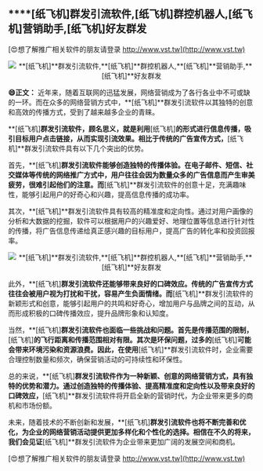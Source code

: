 ## ****[纸飞机]**群发引流软件,**[纸飞机]**群控机器人,**[纸飞机]**营销助手,**[纸飞机]**好友群发**

[😍想了解推广相关软件的朋友请登录 http://www.vst.tw](http://www.vst.tw)

 <center><img src="https://vst.tw/MP4/tuiguang/png/0.png" alt="**[纸飞机]**群发引流软件,**[纸飞机]**群控机器人,**[纸飞机]**营销助手,**[纸飞机]**好友群发"></center>

**😄正文：**
近年来，随着互联网的迅猛发展，网络营销成为了各行各业中不可或缺的一环。而在众多的网络营销方式中，**[纸飞机]**群发引流软件以其独特的创意和高效的传播方式，受到了越来越多企业的青睐。

**[纸飞机]**群发引流软件，顾名思义，就是利用**[纸飞机]**的形式进行信息传播，吸引目标用户点击链接，从而实现引流效果。相比于传统的广告宣传方式，**[纸飞机]**群发引流软件具有以下几个突出的优势。

首先，**[纸飞机]**群发引流软件能够创造独特的传播体验。在电子邮件、短信、社交媒体等传统的网络推广方式中，用户往往会因为数量众多的广告信息而产生审美疲劳，很难引起他们的注意。而**[纸飞机]**群发引流软件的创意十足，充满趣味性，能够引起用户的好奇心和兴趣，提高信息传播的成功率。

其次，**[纸飞机]**群发引流软件具有较高的精准度和定向性。通过对用户画像的分析和大数据的挖掘，软件可以根据用户的兴趣爱好、地理位置等信息进行针对性的传播，将广告信息传递给真正感兴趣的目标用户，提高广告的转化率和投资回报率。

 <center><img src="https://vst.tw/MP4/tuiguang/png/4.png" alt="**[纸飞机]**群发引流软件,**[纸飞机]**群控机器人,**[纸飞机]**营销助手,**[纸飞机]**好友群发"></center>

此外，**[纸飞机]**群发引流软件还能够带来良好的口碑效应。传统的广告宣传方式往往会被用户视为打扰和干扰，容易产生负面情绪。而**[纸飞机]**群发引流软件的新颖形式和创意，能够引起用户的共鸣和好奇心，增加用户与品牌之间的互动，从而形成积极的口碑传播效应，提升品牌形象和认知度。

当然，**[纸飞机]**群发引流软件也面临一些挑战和问题。首先是传播范围的限制，**[纸飞机]**的飞行距离和传播范围相对有限。其次是环保问题，过多的**[纸飞机]**可能会带来环境污染和资源浪费。因此，在使用**[纸飞机]**群发引流软件时，企业需要合理控制数量和频次，确保营销活动的可持续性和环保性。

总的来说，**[纸飞机]**群发引流软件作为一种新颖、创意的网络营销方式，具有独特的优势和潜力。通过创造独特的传播体验、提高精准度和定向性以及带来良好的口碑效应，**[纸飞机]**群发引流软件将开启全新的营销时代，为企业带来更多的商机和市场份额。

未来，随着技术的不断创新和发展，**[纸飞机]**群发引流软件也将不断完善和优化，为企业的网络营销活动提供更加多样化和个性化的选择。相信在不久的将来，我们会见证**[纸飞机]**群发引流软件为企业带来更加广阔的发展空间和商机。

[😍想了解推广相关软件的朋友请登录 http://www.vst.tw](http://www.vst.tw)



